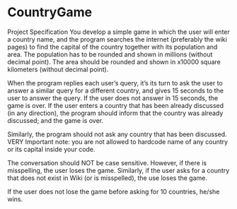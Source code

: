 CountryGame
===========

Project Specification You develop a simple game in which the user will enter a country name, 
and the program searches the internet (preferably the wiki pages) to find the capital of the
country together with its population and area. The population has to be rounded and shown in
millions (without decimal point). The area should be rounded and shown in x10000 square 
kilometers (without decimal point).

When the program replies each user’s query, it’s its turn to ask the user to answer a similar query 
for a different country, and gives 15 seconds to the user to answer the query. If the user does not 
answer in 15 seconds, the game is over. If the user enters a country that has been already discussed 
(in any direction), the program should inform that the country was already discussed; and the game is over.

Similarly, the program should not ask any country that has been discussed. 
VERY Important note: you are not allowed to hardcode name of any country or its capital 
inside your code. 

The conversation should NOT be case sensitive. However, if there is misspelling, the user loses 
the game. Similarly, if the user asks for a country that does not exist in Wiki (or is misspelled), the use 
loses the game.

If the user does not lose the game before asking for 10 countries, he/she wins.
